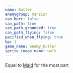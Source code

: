 ```yaml
---
name: Butler
enemygroup: mansion
can_hurt: false
can_path: true
can_path_grounded: true
can_path_flying: false
pacified_when_flying: true
hp: 1
game_name: enemy_butler
sprite_image_name: walk
---
```


Equal to [Maid](#enemy-maid) for the most part
